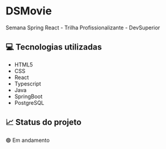 # DSMovie
Semana Spring React - Trilha Profissionalizante - DevSuperior

## 💻 Tecnologias utilizadas
- HTML5
- CSS
- React
- Typescript
- Java
- SpringBoot
- PostgreSQL

## 📈 Status do projeto
🟢 Em andamento
